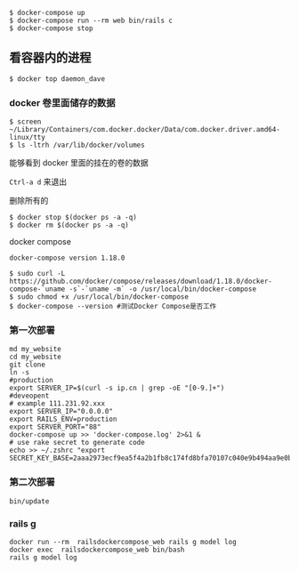 ```shell
$ docker-compose up
$ docker-compose run --rm web bin/rails c
$ docker-compose stop
```

## 看容器内的进程

```shell
$ docker top daemon_dave	
```

### docker 卷里面储存的数据

```shell
$ screen ~/Library/Containers/com.docker.docker/Data/com.docker.driver.amd64-linux/tty
$ ls -ltrh /var/lib/docker/volumes
```

能够看到 docker 里面的挂在的卷的数据

`Ctrl-a d` 来退出

删除所有的

```shell
$ docker stop $(docker ps -a -q)
$ docker rm $(docker ps -a -q)
```

docker compose

`docker-compose version 1.18.0`

```shell
$ sudo curl -L https://github.com/docker/compose/releases/download/1.18.0/docker-compose-`uname -s`-`uname -m` -o /usr/local/bin/docker-compose
$ sudo chmod +x /usr/local/bin/docker-compose
$ docker-compose --version #测试Docker Compose是否工作
```

### 第一次部署

```shell
md my_website
cd my_website
git clone
ln -s 
#production
export SERVER_IP=$(curl -s ip.cn | grep -oE "[0-9.]+")
#deveopent
# example 111.231.92.xxx
export SERVER_IP="0.0.0.0"
export RAILS_ENV=production
export SERVER_PORT="88"
docker-compose up >> 'docker-compose.log' 2>&1 &
# use rake secret to generate code
echo >> ~/.zshrc "export SECRET_KEY_BASE=2aaa2973ecf9ea5f4a2b1fb8c174fd8bfa70107c040e9b494aa9e0b73589b14e3fc12780ab9b3522b8f12ef166b67663a70c2ff7867f4c22430d7ab541304db4"

```

### 第二次部署

```shell
bin/update
```

### rails g 
```shell
docker run --rm  railsdockercompose_web rails g model log
docker exec  railsdockercompose_web bin/bash
rails g model log
```

